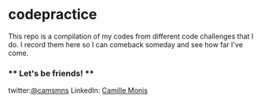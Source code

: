 # codepractice
 
This repo is a compilation of my codes from different code challenges that I do. I record them here so I can comeback someday and see how far I've come.

### ** Let's be friends! ** ###
twitter:[@camsmns](https://twitter.com/camsmns)
LinkedIn: [Camille Monis](https://www.linkedin.com/in/camillemonis/)
